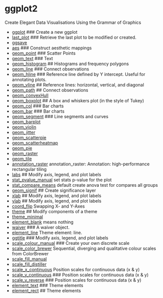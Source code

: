 ﻿# ggplot2

Create Elegant Data Visualisations Using the Grammar of Graphics

+ [ggplot](ggplot2/ggplot.1) ### Create a new ggplot
+ [last_plot](ggplot2/last_plot.1) ### Retrieve the last plot to be modified or created.
+ [ggsave](ggplot2/ggsave.1) 
+ [aes](ggplot2/aes.1) ### Construct aesthetic mappings
+ [geom_point](ggplot2/geom_point.1) ### Scatter Points
+ [geom_text](ggplot2/geom_text.1) ### Text
+ [geom_histogram](ggplot2/geom_histogram.1) ## Histograms and frequency polygons
+ [geom_line](ggplot2/geom_line.1) ### Connect observations
+ [geom_hline](ggplot2/geom_hline.1) ### Reference line defined by Y intercept. Useful for annotating plots.
+ [geom_vline](ggplot2/geom_vline.1) ## Reference lines: horizontal, vertical, and diagonal
+ [geom_path](ggplot2/geom_path.1) ## Connect observations
+ [geom_convexHull](ggplot2/geom_convexHull.1) 
+ [geom_boxplot](ggplot2/geom_boxplot.1) ## A box and whiskers plot (in the style of Tukey)
+ [geom_col](ggplot2/geom_col.1) ### Bar charts
+ [geom_bar](ggplot2/geom_bar.1) ### Bar charts
+ [geom_segment](ggplot2/geom_segment.1) ### Line segments and curves
+ [geom_barplot](ggplot2/geom_barplot.1) 
+ [geom_violin](ggplot2/geom_violin.1) 
+ [geom_jitter](ggplot2/geom_jitter.1) 
+ [geom_scatterpie](ggplot2/geom_scatterpie.1) 
+ [geom_scatterheatmap](ggplot2/geom_scatterheatmap.1) 
+ [geom_pie](ggplot2/geom_pie.1) 
+ [geom_raster](ggplot2/geom_raster.1) 
+ [geom_tile](ggplot2/geom_tile.1) 
+ [annotation_raster](ggplot2/annotation_raster.1) annotation_raster: Annotation: high-performance rectangular tiling
+ [labs](ggplot2/labs.1) ## Modify axis, legend, and plot labels
+ [stat_pvalue_manual](ggplot2/stat_pvalue_manual.1) set stats p-value for the plot
+ [stat_compare_means](ggplot2/stat_compare_means.1) default create anova test for compares all groups
+ [geom_signif](ggplot2/geom_signif.1) ## Create significance layer
+ [xlab](ggplot2/xlab.1) ## Modify axis, legend, and plot labels
+ [ylab](ggplot2/ylab.1) ## Modify axis, legend, and plot labels
+ [coord_flip](ggplot2/coord_flip.1) Swapping X- and Y-Axes
+ [theme](ggplot2/theme.1) ## Modify components of a theme
+ [theme_minimal](ggplot2/theme_minimal.1) 
+ [element_blank](ggplot2/element_blank.1) means nothing
+ [waiver](ggplot2/waiver.1) ### A waiver object.
+ [element_line](ggplot2/element_line.1) Theme element: line.
+ [ggtitle](ggplot2/ggtitle.1) ### Modify axis, legend, and plot labels
+ [scale_colour_manual](ggplot2/scale_colour_manual.1) ### Create your own discrete scale
+ [scale_color_brewer](ggplot2/scale_color_brewer.1) Sequential, diverging and qualitative colour scales from ColorBrewer
+ [scale_fill_manual](ggplot2/scale_fill_manual.1) 
+ [scale_fill_distiller](ggplot2/scale_fill_distiller.1) 
+ [scale_x_continuous](ggplot2/scale_x_continuous.1) Position scales for continuous data (x & y)
+ [scale_y_continuous](ggplot2/scale_y_continuous.1) ### Position scales for continuous data (x & y)
+ [scale_y_reverse](ggplot2/scale_y_reverse.1) ### Position scales for continuous data (x & y)
+ [element_text](ggplot2/element_text.1) ### Theme elements
+ [element_rect](ggplot2/element_rect.1) ## Theme elements
